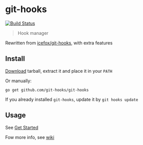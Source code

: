 # git-hooks
[![Build Status](https://travis-ci.org/git-hooks/git-hooks.svg?branch=master)](https://travis-ci.org/git-hooks/git-hooks)

> Hook manager

Rewritten from [icefox/git-hooks](https://github.com/icefox/git-hooks), with extra features

## Install

[Download](https://github.com/git-hooks/git-hooks/releases) tarball, extract it and place it in your `PATH`

Or manually:

    go get github.com/git-hooks/git-hooks

If you already installed `git-hooks`, update it by `git hooks update`

## Usage

See [Get Started](https://github.com/git-hooks/git-hooks/wiki/Get-Started)


Fow more info, see [wiki](https://github.com/git-hooks/git-hooks/wiki)
